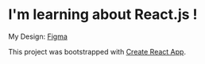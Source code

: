 # I'm learning about React.js !

My Design: [Figma](https://www.figma.com/file/Iyqf39JCfmyCbP6fnS1vjz/My-Portfolio-Design?node-id=0%3A1&t=2ntQOHBaNHcENCc5-1)

This project was bootstrapped with [Create React App](https://github.com/facebook/create-react-app).

#